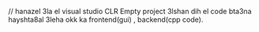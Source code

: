 // hanazel 3la el visual studio CLR Empty project 3lshan dih el code bta3na hayshta8al 3leha okk  ka frontend(gui) , backend(cpp code).


